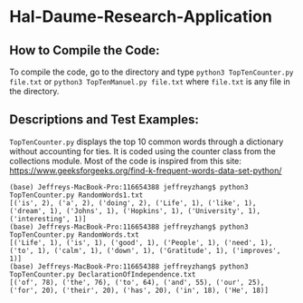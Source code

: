 # Hal-Daume-Research-Application

## How to Compile the Code:
To compile the code, go to the directory and type ```python3 TopTenCounter.py file.txt``` or ```python3 TopTenManuel.py file.txt``` where ```file.txt``` is any file in the directory. 

## Descriptions and Test Examples:
```TopTenCounter.py``` displays the top 10 common words through a dictionary without accounting for ties. It is coded using the counter class from the collections module. Most of the code is inspired from this site: https://www.geeksforgeeks.org/find-k-frequent-words-data-set-python/
``` 
(base) Jeffreys-MacBook-Pro:116654388 jeffreyzhang$ python3 TopTenCounter.py RandomWords1.txt
[('is', 2), ('a', 2), ('doing', 2), ('Life', 1), ('like', 1), ('dream', 1), ('Johns', 1), ('Hopkins', 1), ('University', 1), ('interesting', 1)]
(base) Jeffreys-MacBook-Pro:116654388 jeffreyzhang$ python3 TopTenCounter.py RandomWords.txt
[('Life', 1), ('is', 1), ('good', 1), ('People', 1), ('need', 1), ('to', 1), ('calm', 1), ('down', 1), ('Gratitude', 1), ('improves', 1)]
(base) Jeffreys-MacBook-Pro:116654388 jeffreyzhang$ python3 TopTenCounter.py DeclarationOfIndependence.txt 
[('of', 78), ('the', 76), ('to', 64), ('and', 55), ('our', 25), ('for', 20), ('their', 20), ('has', 20), ('in', 18), ('He', 18)]
```
